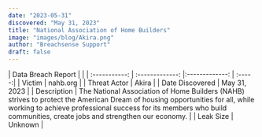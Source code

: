 ```yaml
---
date: "2023-05-31"
discovered: "May 31, 2023"
title: "National Association of Home Builders"
image: "images/blog/Akira.png"
author: "Breachsense Support"
draft: false
---
```


| Data Breach Report           |              | 
| :-----------: | :-------------:     |:-------------:    | :-----:|
| Victim      | nahb.org      | 
| Threat Actor      | Akira      | 
| Date Discovered      | May 31, 2023      | 
| Description      | The National Association of Home Builders (NAHB) strives to protect the American Dream of housing opportunities for all, while working to achieve professional success for its members who build communities, create jobs and strengthen our economy.      | 
| Leak Size      | Unknown      | 

